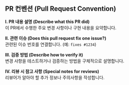 ## PR 컨벤션 (Pull Request Convention)

**Ⅰ. PR 내용 설명 (Describe what this PR did)**  
이 PR에서 수행한 주요 변경 사항이나 구현 내용을 요약합니다.  

**Ⅱ. 관련 이슈 (Does this pull request fix one issue?)**  
관련된 이슈 번호를 연결합니다. (예: `fixes #1234`)  

**Ⅲ. 검증 방법 (Describe how to verify it)**  
변경 사항을 테스트하거나 검증하는 방법을 구체적으로 설명합니다.  

**Ⅳ. 리뷰 시 참고 사항 (Special notes for reviews)**  
리뷰어가 알아야 할 추가 정보나 주의사항을 작성합니다.
